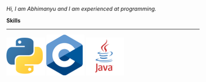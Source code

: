 _Hi, I am Abhimanyu and I am experienced at programming._

**Skills**
__________________________________________________________________________

![Python Logo](Python_logo_small_1inch_mrk2.png) ![C Logo](C_logo_small_1inch.png) ![java Logo](Java_logo_small_1inch.png)